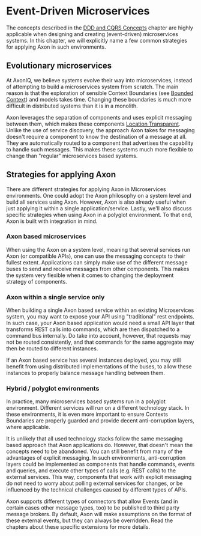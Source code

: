 # Event-Driven Microservices

The concepts described in the [DDD and CQRS Concepts](ddd-cqrs-concepts.md) chapter are highly applicable when designing and
creating (event-driven) microservices systems. In this chapter, we will explicitly name a few common strategies for applying
Axon in such environments.

## Evolutionary microservices

At AxonIQ, we believe systems evolve their way into microservices,
 instead of attempting to build a microservices system from scratch. 
The main reason is that the exploration of sensible Context Boundaries
 (see [Bounded Context](ddd-cqrs-concepts.md#bounded-context)) and models takes time. 
Changing these boundaries is much more difficult in distributed systems than it is in a monolith. 

Axon leverages the separation of components and uses explicit messaging between them, which makes these components 
[Location Transparent](architecture-overview.md#location-transparency). Unlike the use of service discovery, the approach
Axon takes for messaging doesn't require a component to know the destination of a message at all. They are automatically
routed to a component that advertises the capability to handle such messages. This makes these systems much more flexible
to change than "regular" microservices based systems.

## Strategies for applying Axon

There are different strategies for applying Axon in Microservices environments. One could adopt the Axon philosophy on
a system level and build all services using Axon. However, Axon is also already useful when just applying it within a single
application/service. Lastly, we'll also discuss specific strategies when using Axon in a polyglot environment. To that end,
Axon is built with integration in mind. 

### Axon based microservices

When using the Axon on a system level, meaning that several services run Axon (or compatible APIs), one can use the messaging
concepts to their fullest extent. Applications can simply make use of the different message buses to send and receive
messages from other components. This makes the system very flexible when it comes to changing the deployment strategy of
components. 

### Axon within a single service only

When building a single Axon based service within an existing Microservices system, you may want to expose your API using
"traditional" rest endpoints. In such case, your Axon based application would need a small API layer that transforms
REST calls into commands, which are then dispatched to a command bus internally. Do take into account, however, that
requests may not be routed consistently, and that commands for the same aggregate may then be routed to different instances.

If an Axon based service has several instances deployed, you may still benefit from using distributed implementations
of the buses, to allow these instances to properly balance message handling between them.

### Hybrid / polyglot environments

In practice, many microservices based systems run in a polyglot environment. Different services will run on a different 
technology stack. In these environments, it is even more important to ensure Contexts Boundaries are properly guarded and
provide decent anti-corruption layers, where applicable.

It is unlikely that all used technology stacks follow the same messaging based approach that Axon applications do. 
However, that doesn't mean the concepts need to be abandoned. 
You can still benefit from many of the advantages of explicit messaging. 
In such environments, anti-corruption layers could be implemented as components that handle commands,
 events and queries, and execute other types of calls (e.g. REST calls) to the external services. 
This way, components that work with explicit messaging do not need to worry about polling external services for changes,
 or be influenced by the technical challenges caused by different types of APIs.

Axon supports different types of connectors that allow Events (and in certain cases other message types, too) to be published
to third party message brokers. By default, Axon will make assumptions on the format of these external events, but they can 
always be overridden. Read the chapters about these specific extensions for more details. 
